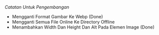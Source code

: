 *Catatan Untuk Pengembangan*
- Mengganti Format Gambar Ke Webp (Done)
- Mengganti Semua File Online Ke Directory Offline
- Menambahkan Width Dan Height Dan Alt Pada Elemen Image (Done)